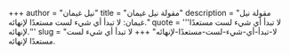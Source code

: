 +++
author = "نيل غيمان"
title = "مقولة نيل غيمان"
description = "مقولة نيل غيمان: لا تبدأ أي شيء لست مستعدًا لإنهائه."
quote = '''لا تبدأ أي شيء لست مستعدًا لإنهائه.'''
slug = "لا-تبدأ-أي-شيء-لست-مستعدًا-لإنهائه"
+++
لا تبدأ أي شيء لست مستعدًا لإنهائه.
